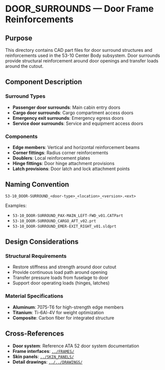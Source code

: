 # DOOR_SURROUNDS — Door Frame Reinforcements

## Purpose

This directory contains CAD part files for door surround structures and reinforcements used in the 53-10 Center Body subsystem. Door surrounds provide structural reinforcement around door openings and transfer loads around the cutout.

## Component Description

### Surround Types
- **Passenger door surrounds**: Main cabin entry doors
- **Cargo door surrounds**: Cargo compartment access doors
- **Emergency exit surrounds**: Emergency egress doors
- **Service door surrounds**: Service and equipment access doors

### Components
- **Edge members**: Vertical and horizontal reinforcement beams
- **Corner fittings**: Radius corner reinforcements
- **Doublers**: Local reinforcement plates
- **Hinge fittings**: Door hinge attachment provisions
- **Latch provisions**: Door latch and lock attachment points

## Naming Convention

```
53-10_DOOR-SURROUND_<door-type>_<location>_<version>.<ext>
```

Examples:
- `53-10_DOOR-SURROUND_PAX-MAIN_LEFT-FWD_v01.CATPart`
- `53-10_DOOR-SURROUND_CARGO_AFT_v02.prt`
- `53-10_DOOR-SURROUND_EMER-EXIT_RIGHT_v01.sldprt`

## Design Considerations

### Structural Requirements
- Restore stiffness and strength around door cutout
- Provide continuous load path around opening
- Transfer pressure loads from fuselage to door
- Support door operating loads (hinges, latches)

### Material Specifications
- **Aluminum**: 7075-T6 for high-strength edge members
- **Titanium**: Ti-6Al-4V for weight optimization
- **Composite**: Carbon fiber for integrated structure

## Cross-References

- **Door system**: Reference ATA 52 door system documentation
- **Frame interfaces**: [`../FRAMES/`](../FRAMES/)
- **Skin panels**: [`../SKIN_PANELS/`](../SKIN_PANELS/)
- **Detail drawings**: [`../../DRAWINGS/`](../../DRAWINGS/)
